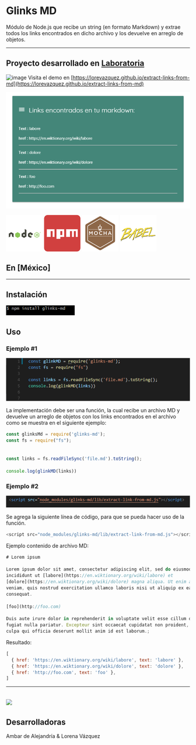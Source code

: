 # Glinks MD

Módulo de Node.js que recibe un string (en formato Markdown) y extrae todos los links encontrados en dicho archivo y los devuelve en arreglo de objetos.
***
## Proyecto desarrollado en [Laboratoria](http://laboratoria.la)
![image](https://user-images.githubusercontent.com/37434578/44566708-a8630600-a734-11e8-87f0-3ae5543e299e.png)
Visita el demo en [https://lorevazquez.github.io/extract-links-from-md](https://lorevazquez.github.io/extract-links-from-md)


![screenshot](assets/images/resultado.PNG)




![icon](assets/images/node.png) ![icon](assets/images/npm-logo.png) ![icon](assets/images/mocha.png) ![icon](assets/images/babel.png)

## En  [México]

---
## Instalación

![Comando de instalacion](assets/images/npm.PNG)

## Uso

### Ejemplo #1

![Comando de instalacion](assets/images/usage.PNG)



La implementación debe ser una función, la cual recibe un archivo MD y devuelve un arreglo de objetos con los links encontrados en el archivo como se muestra en el siguiente ejemplo:

```js
const glinksMd = require('glinks-md');
const fs = require("fs");


const links = fs.readFileSync('file.md').toString();

console.log(glinkMD(links))

```

### Ejemplo #2

![Comando de instalacion](assets/images/usage-browser.PNG)

Se agrega la siguiente línea de código, para que se pueda hacer uso de la función.

```js
<script src="node_modules/glinks-md/lib/extract-link-from-md.js"></script>
```


Ejemplo contenido de archivo MD:

```js
# Lorem ipsum

Lorem ipsum dolor sit amet, consectetur adipiscing elit, sed do eiusmod tempor
incididunt ut [labore](https://en.wiktionary.org/wiki/labore) et
[dolore](https://en.wiktionary.org/wiki/dolore) magna aliqua. Ut enim ad minim
veniam, quis nostrud exercitation ullamco laboris nisi ut aliquip ex ea commodo
consequat.

[foo](http://foo.com)

Duis aute irure dolor in reprehenderit in voluptate velit esse cillum dolore eu
fugiat nulla pariatur. Excepteur sint occaecat cupidatat non proident, sunt in
culpa qui officia deserunt mollit anim id est laborum.;
```

Resultado:

```js
[
  { href: 'https://en.wiktionary.org/wiki/labore', text: 'labore' },
  { href: 'https://en.wiktionary.org/wiki/dolore', text: 'dolore' },
  { href: 'http://foo.com', text: 'foo' },
]
```
---
![](assets/images/)
---
## Desarrolladoras

Ambar de Alejandría & 
Lorena Vázquez
